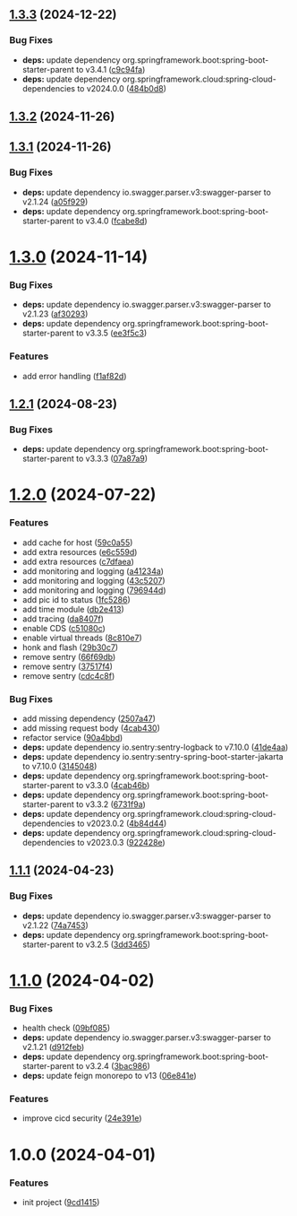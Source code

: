 ## [1.3.3](https://github.com/nicholasM95/api-skoda/compare/v1.3.2...v1.3.3) (2024-12-22)


### Bug Fixes

* **deps:** update dependency org.springframework.boot:spring-boot-starter-parent to v3.4.1 ([c9c94fa](https://github.com/nicholasM95/api-skoda/commit/c9c94fa4488bb622abf90feb16e1128625d81955))
* **deps:** update dependency org.springframework.cloud:spring-cloud-dependencies to v2024.0.0 ([484b0d8](https://github.com/nicholasM95/api-skoda/commit/484b0d89e712b79d8d1048a0ac170ce41ddff31e))

## [1.3.2](https://github.com/nicholasM95/api-skoda/compare/v1.3.1...v1.3.2) (2024-11-26)

## [1.3.1](https://github.com/nicholasM95/api-skoda/compare/v1.3.0...v1.3.1) (2024-11-26)


### Bug Fixes

* **deps:** update dependency io.swagger.parser.v3:swagger-parser to v2.1.24 ([a05f929](https://github.com/nicholasM95/api-skoda/commit/a05f929438a9e1f13d1283f3bd9d750cbcece007))
* **deps:** update dependency org.springframework.boot:spring-boot-starter-parent to v3.4.0 ([fcabe8d](https://github.com/nicholasM95/api-skoda/commit/fcabe8d1b080d9baeacf7386ced9193005acf6d8))

# [1.3.0](https://github.com/nicholasM95/api-skoda/compare/v1.2.1...v1.3.0) (2024-11-14)


### Bug Fixes

* **deps:** update dependency io.swagger.parser.v3:swagger-parser to v2.1.23 ([af30293](https://github.com/nicholasM95/api-skoda/commit/af30293abf2a0f5d2a79a47ba639f54b5101d437))
* **deps:** update dependency org.springframework.boot:spring-boot-starter-parent to v3.3.5 ([ee3f5c3](https://github.com/nicholasM95/api-skoda/commit/ee3f5c3844e027e3632e117d83bb83bf031e14bd))


### Features

* add error handling ([f1af82d](https://github.com/nicholasM95/api-skoda/commit/f1af82dde4a760c9d6454b141517bd2991b3ac1b))

## [1.2.1](https://github.com/nicholasM95/api-skoda/compare/v1.2.0...v1.2.1) (2024-08-23)


### Bug Fixes

* **deps:** update dependency org.springframework.boot:spring-boot-starter-parent to v3.3.3 ([07a87a9](https://github.com/nicholasM95/api-skoda/commit/07a87a90fef3ecece4ff6cebb31d4e6282041b44))

# [1.2.0](https://github.com/nicholasM95/api-skoda/compare/v1.1.1...v1.2.0) (2024-07-22)


### Features

* add cache for host ([59c0a55](https://github.com/nicholasM95/api-skoda/commit/59c0a559b383af08ae15327e71f347ce6368fe16))
* add extra resources ([e6c559d](https://github.com/nicholasM95/api-skoda/commit/e6c559dd8576bac48f228bbfa7ca2a94d33b0659))
* add extra resources ([c7dfaea](https://github.com/nicholasM95/api-skoda/commit/c7dfaea575290b18b006e89c5b0189710b0bc595))
* add monitoring and logging ([a41234a](https://github.com/nicholasM95/api-skoda/commit/a41234a7ee33274c576a0e7a8d8e0101a1c820d4))
* add monitoring and logging ([43c5207](https://github.com/nicholasM95/api-skoda/commit/43c52072a86f3d0185aba3d46ce0eb6fbccdd8e6))
* add monitoring and logging ([796944d](https://github.com/nicholasM95/api-skoda/commit/796944df8963302edbceb1b11dfeb382aec9d64f))
* add pic id to status ([1fc5286](https://github.com/nicholasM95/api-skoda/commit/1fc52862a625d85aa24eafbc1e20141cf675921e))
* add time module ([db2e413](https://github.com/nicholasM95/api-skoda/commit/db2e41332abd1d6f8f566acbf8721e27765fbee9))
* add tracing ([da8407f](https://github.com/nicholasM95/api-skoda/commit/da8407f094bcba6931766f13b32f8aa1ad1215bf))
* enable CDS ([c51080c](https://github.com/nicholasM95/api-skoda/commit/c51080cbd85350bd0e97302439474bf31a47b276))
* enable virtual threads ([8c810e7](https://github.com/nicholasM95/api-skoda/commit/8c810e73bb8f80648b230f1f37ab606c9e0e5d0d))
* honk and flash ([29b30c7](https://github.com/nicholasM95/api-skoda/commit/29b30c79741c51265df76f8936ce2c984178c0d4))
* remove sentry ([66f69db](https://github.com/nicholasM95/api-skoda/commit/66f69db85f9f75f773c8eb5eebb056101f37eb54))
* remove sentry ([37517f4](https://github.com/nicholasM95/api-skoda/commit/37517f4d08a1011c16e69a4777d1057e44288514))
* remove sentry ([cdc4c8f](https://github.com/nicholasM95/api-skoda/commit/cdc4c8fb96cc5f9f8ad7bc73ff117320db471903))


### Bug Fixes

* add missing dependency ([2507a47](https://github.com/nicholasM95/api-skoda/commit/2507a47e18886fc150da3c869ce886d4a7c5d16b))
* add missing request body ([4cab430](https://github.com/nicholasM95/api-skoda/commit/4cab4304e2dcdcd42202da63e2884ab0dfe7ce8f))
* refactor service ([90a4bbd](https://github.com/nicholasM95/api-skoda/commit/90a4bbd5ed91ad5ada1c4e6d17b185b3f4e361c4))
* **deps:** update dependency io.sentry:sentry-logback to v7.10.0 ([41de4aa](https://github.com/nicholasM95/api-skoda/commit/41de4aa24e8788dca2ebb04db057ca645d08f045))
* **deps:** update dependency io.sentry:sentry-spring-boot-starter-jakarta to v7.10.0 ([3145048](https://github.com/nicholasM95/api-skoda/commit/31450485df3a87e4e0f8e6ccce1377ca2f27806a))
* **deps:** update dependency org.springframework.boot:spring-boot-starter-parent to v3.3.0 ([4cab46b](https://github.com/nicholasM95/api-skoda/commit/4cab46b2222d94341312aa34dfe33975690ddacb))
* **deps:** update dependency org.springframework.boot:spring-boot-starter-parent to v3.3.2 ([6731f9a](https://github.com/nicholasM95/api-skoda/commit/6731f9a8a2bf1c6b4b6ed7286938778046ff28df))
* **deps:** update dependency org.springframework.cloud:spring-cloud-dependencies to v2023.0.2 ([4b84d44](https://github.com/nicholasM95/api-skoda/commit/4b84d4477f9152453ed6a2d3e045b81f373f8504))
* **deps:** update dependency org.springframework.cloud:spring-cloud-dependencies to v2023.0.3 ([922428e](https://github.com/nicholasM95/api-skoda/commit/922428ed38618e8fb62f7bdea7a5cbfa81b4efbc))

## [1.1.1](https://github.com/nicholasM95/api-skoda/compare/v1.1.0...v1.1.1) (2024-04-23)


### Bug Fixes

* **deps:** update dependency io.swagger.parser.v3:swagger-parser to v2.1.22 ([74a7453](https://github.com/nicholasM95/api-skoda/commit/74a7453cfd2dd5f269b333687a7c7acd32b77a74))
* **deps:** update dependency org.springframework.boot:spring-boot-starter-parent to v3.2.5 ([3dd3465](https://github.com/nicholasM95/api-skoda/commit/3dd3465bc0384c595e8b740e3908c46c5857862c))

# [1.1.0](https://github.com/nicholasM95/api-skoda/compare/v1.0.0...v1.1.0) (2024-04-02)


### Bug Fixes

* health check ([09bf085](https://github.com/nicholasM95/api-skoda/commit/09bf085204f999b0d21690d5f44ae18d3f0bad5e))
* **deps:** update dependency io.swagger.parser.v3:swagger-parser to v2.1.21 ([d912feb](https://github.com/nicholasM95/api-skoda/commit/d912feb07a946abd237a3d88713db8923bec7ff8))
* **deps:** update dependency org.springframework.boot:spring-boot-starter-parent to v3.2.4 ([3bac986](https://github.com/nicholasM95/api-skoda/commit/3bac986942da33ca069246cf87f8c8fb13354de8))
* **deps:** update feign monorepo to v13 ([06e841e](https://github.com/nicholasM95/api-skoda/commit/06e841e0c17403122ab58b2dda98e13e5863425e))


### Features

* improve cicd security ([24e391e](https://github.com/nicholasM95/api-skoda/commit/24e391ee3305df42a172df9263996fcbb3545b63))

# 1.0.0 (2024-04-01)


### Features

* init project ([9cd1415](https://github.com/nicholasM95/api-skoda/commit/9cd1415f8a4dcf2d71bf644e508d8e7e00be832e))
